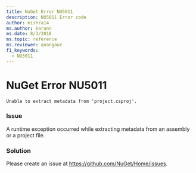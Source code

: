 ```yaml
---
title: NuGet Error NU5011
description: NU5011 Error code
author: mishra14
ms.author: karann
ms.date: 8/3/2018
ms.topic: reference
ms.reviewer: anangaur
f1_keywords: 
  - NU5011
---
```


# NuGet Error NU5011
```
Unable to extract metadata from 'project.csproj'.
```

### Issue

A runtime exception occurred while extracting metadata from an assembly or a project file.


### Solution

Please create an issue at https://github.com/NuGet/Home/issues.

